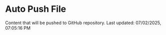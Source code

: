 # Auto Push File

Content that will be pushed to GitHub repository.
Last updated: 07/02/2025, 07:05:16 PM